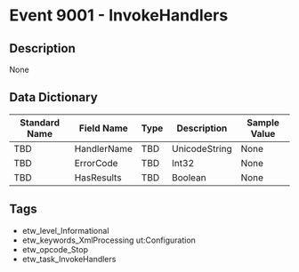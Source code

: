 # Event 9001 - InvokeHandlers

## Description
None

## Data Dictionary
|Standard Name|Field Name|Type|Description|Sample Value|
|---|---|---|---|---|
|TBD|HandlerName|TBD|UnicodeString|None|None|
|TBD|ErrorCode|TBD|Int32|None|None|
|TBD|HasResults|TBD|Boolean|None|None|

## Tags
* etw_level_Informational
* etw_keywords_XmlProcessing ut:Configuration
* etw_opcode_Stop
* etw_task_InvokeHandlers